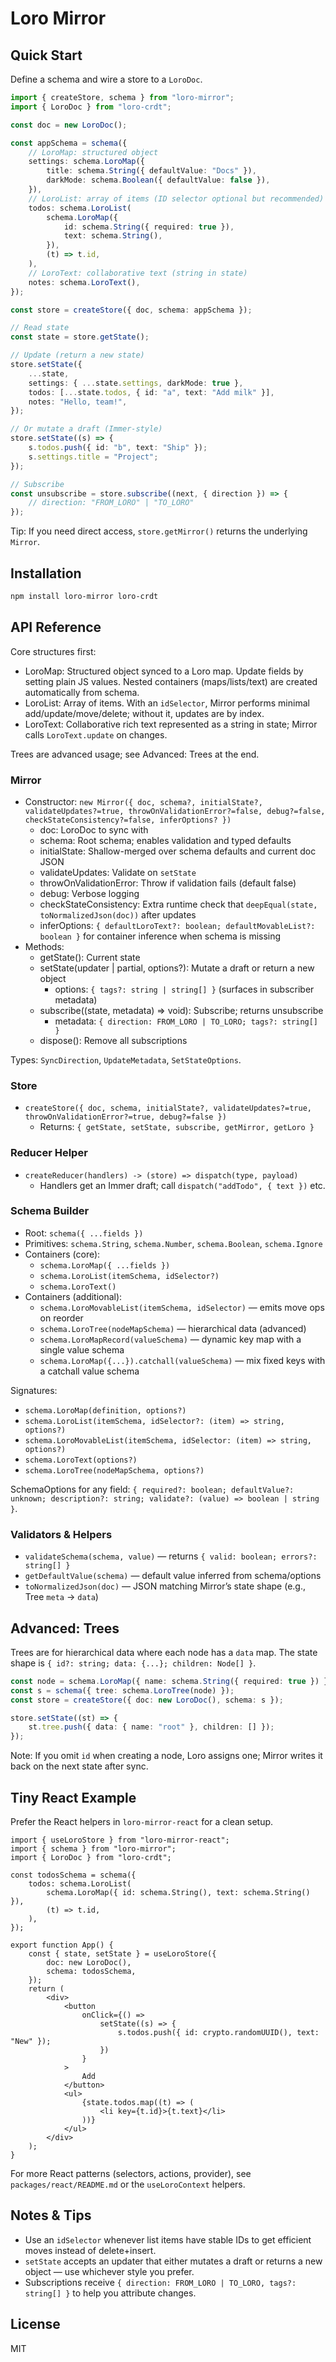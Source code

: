 # Loro Mirror

## Quick Start

Define a schema and wire a store to a `LoroDoc`.

```ts
import { createStore, schema } from "loro-mirror";
import { LoroDoc } from "loro-crdt";

const doc = new LoroDoc();

const appSchema = schema({
    // LoroMap: structured object
    settings: schema.LoroMap({
        title: schema.String({ defaultValue: "Docs" }),
        darkMode: schema.Boolean({ defaultValue: false }),
    }),
    // LoroList: array of items (ID selector optional but recommended)
    todos: schema.LoroList(
        schema.LoroMap({
            id: schema.String({ required: true }),
            text: schema.String(),
        }),
        (t) => t.id,
    ),
    // LoroText: collaborative text (string in state)
    notes: schema.LoroText(),
});

const store = createStore({ doc, schema: appSchema });

// Read state
const state = store.getState();

// Update (return a new state)
store.setState({
    ...state,
    settings: { ...state.settings, darkMode: true },
    todos: [...state.todos, { id: "a", text: "Add milk" }],
    notes: "Hello, team!",
});

// Or mutate a draft (Immer-style)
store.setState((s) => {
    s.todos.push({ id: "b", text: "Ship" });
    s.settings.title = "Project";
});

// Subscribe
const unsubscribe = store.subscribe((next, { direction }) => {
    // direction: "FROM_LORO" | "TO_LORO"
});
```

Tip: If you need direct access, `store.getMirror()` returns the underlying `Mirror`.

## Installation

```bash
npm install loro-mirror loro-crdt
```

## API Reference

Core structures first:

- LoroMap: Structured object synced to a Loro map. Update fields by setting plain JS values. Nested containers (maps/lists/text) are created automatically from schema.
- LoroList: Array of items. With an `idSelector`, Mirror performs minimal add/update/move/delete; without it, updates are by index.
- LoroText: Collaborative rich text represented as a string in state; Mirror calls `LoroText.update` on changes.

Trees are advanced usage; see Advanced: Trees at the end.

### Mirror

- Constructor: `new Mirror({ doc, schema?, initialState?, validateUpdates?=true, throwOnValidationError?=false, debug?=false, checkStateConsistency?=false, inferOptions? })`
    - doc: LoroDoc to sync with
    - schema: Root schema; enables validation and typed defaults
    - initialState: Shallow-merged over schema defaults and current doc JSON
    - validateUpdates: Validate on `setState`
    - throwOnValidationError: Throw if validation fails (default false)
    - debug: Verbose logging
    - checkStateConsistency: Extra runtime check that `deepEqual(state, toNormalizedJson(doc))` after updates
    - inferOptions: `{ defaultLoroText?: boolean; defaultMovableList?: boolean }` for container inference when schema is missing
- Methods:
    - getState(): Current state
    - setState(updater | partial, options?): Mutate a draft or return a new object
        - options: `{ tags?: string | string[] }` (surfaces in subscriber metadata)
    - subscribe((state, metadata) => void): Subscribe; returns unsubscribe
        - metadata: `{ direction: FROM_LORO | TO_LORO; tags?: string[] }`
    - dispose(): Remove all subscriptions

Types: `SyncDirection`, `UpdateMetadata`, `SetStateOptions`.

### Store

- `createStore({ doc, schema, initialState?, validateUpdates?=true, throwOnValidationError?=true, debug?=false })`
    - Returns: `{ getState, setState, subscribe, getMirror, getLoro }`

### Reducer Helper

- `createReducer(handlers) -> (store) => dispatch(type, payload)`
    - Handlers get an Immer draft; call `dispatch("addTodo", { text })` etc.

### Schema Builder

- Root: `schema({ ...fields })`
- Primitives: `schema.String`, `schema.Number`, `schema.Boolean`, `schema.Ignore`
- Containers (core):
    - `schema.LoroMap({ ...fields })`
    - `schema.LoroList(itemSchema, idSelector?)`
    - `schema.LoroText()`
- Containers (additional):
    - `schema.LoroMovableList(itemSchema, idSelector)` — emits move ops on reorder
    - `schema.LoroTree(nodeMapSchema)` — hierarchical data (advanced)
    - `schema.LoroMapRecord(valueSchema)` — dynamic key map with a single value schema
    - `schema.LoroMap({...}).catchall(valueSchema)` — mix fixed keys with a catchall value schema

Signatures:

- `schema.LoroMap(definition, options?)`
- `schema.LoroList(itemSchema, idSelector?: (item) => string, options?)`
- `schema.LoroMovableList(itemSchema, idSelector: (item) => string, options?)`
- `schema.LoroText(options?)`
- `schema.LoroTree(nodeMapSchema, options?)`

SchemaOptions for any field: `{ required?: boolean; defaultValue?: unknown; description?: string; validate?: (value) => boolean | string }`.

### Validators & Helpers

- `validateSchema(schema, value)` — returns `{ valid: boolean; errors?: string[] }`
- `getDefaultValue(schema)` — default value inferred from schema/options
- `toNormalizedJson(doc)` — JSON matching Mirror’s state shape (e.g., Tree `meta` -> `data`)

## Advanced: Trees

Trees are for hierarchical data where each node has a `data` map. The state shape is `{ id?: string; data: {...}; children: Node[] }`.

```ts
const node = schema.LoroMap({ name: schema.String({ required: true }) });
const s = schema({ tree: schema.LoroTree(node) });
const store = createStore({ doc: new LoroDoc(), schema: s });

store.setState((st) => {
    st.tree.push({ data: { name: "root" }, children: [] });
});
```

Note: If you omit `id` when creating a node, Loro assigns one; Mirror writes it back on the next state after sync.

## Tiny React Example

Prefer the React helpers in `loro-mirror-react` for a clean setup.

```tsx
import { useLoroStore } from "loro-mirror-react";
import { schema } from "loro-mirror";
import { LoroDoc } from "loro-crdt";

const todosSchema = schema({
    todos: schema.LoroList(
        schema.LoroMap({ id: schema.String(), text: schema.String() }),
        (t) => t.id,
    ),
});

export function App() {
    const { state, setState } = useLoroStore({
        doc: new LoroDoc(),
        schema: todosSchema,
    });
    return (
        <div>
            <button
                onClick={() =>
                    setState((s) => {
                        s.todos.push({ id: crypto.randomUUID(), text: "New" });
                    })
                }
            >
                Add
            </button>
            <ul>
                {state.todos.map((t) => (
                    <li key={t.id}>{t.text}</li>
                ))}
            </ul>
        </div>
    );
}
```

For more React patterns (selectors, actions, provider), see `packages/react/README.md` or the `useLoroContext` helpers.

## Notes & Tips

- Use an `idSelector` whenever list items have stable IDs to get efficient moves instead of delete+insert.
- `setState` accepts an updater that either mutates a draft or returns a new object — use whichever style you prefer.
- Subscriptions receive `{ direction: FROM_LORO | TO_LORO, tags?: string[] }` to help you attribute changes.

## License

MIT
